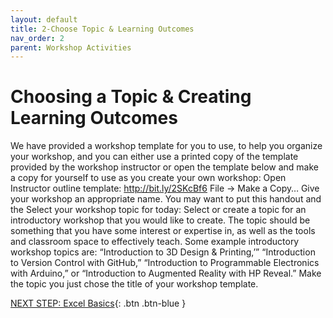 ```yaml
---
layout: default
title: 2-Choose Topic & Learning Outcomes
nav_order: 2
parent: Workshop Activities
---
```

# Choosing a Topic & Creating Learning Outcomes

We have provided a workshop template for you to use, to help you organize your workshop, and you can either use a printed copy of the template provided by the workshop instructor or open the template below and make a copy for yourself to use as you create your own workshop: 
Open Instructor outline template: http://bit.ly/2SKcBf6 
File -> Make a Copy…   Give your workshop an appropriate name. You may want to put this handout and the
Select your workshop topic for today:
Select or create a topic for an introductory workshop that you would like to create. The topic should be something that you have some interest or expertise in, as well as the tools and classroom space to effectively teach.
Some example introductory workshop topics are: “Introduction to 3D Design & Printing,’” “Introduction to Version Control with GitHub,” “Introduction to Programmable Electronics with Arduino,” or “Introduction to Augmented Reality with HP Reveal.”
Make the topic you just chose the title of your workshop template.


[NEXT STEP: Excel Basics](topic-learning-outcomes.html){: .btn .btn-blue }
